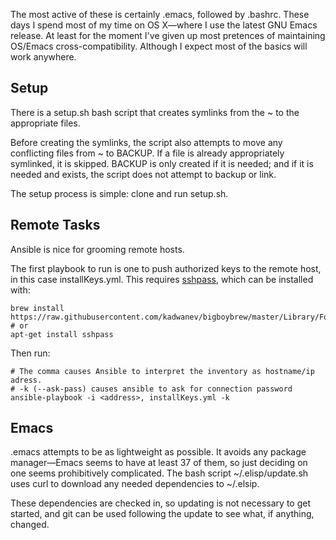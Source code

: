 The most active of these is certainly .emacs, followed by .bashrc. These
days I spend most of my time on OS X&mdash;where I use the latest GNU
Emacs release. At least for the moment I've given up most pretences of
maintaining OS/Emacs cross-compatibility. Although I expect most of the
basics will work anywhere.

Setup
-----

There is a setup.sh bash script that creates symlinks from the ~ to the
appropriate files.

Before creating the symlinks, the script also attempts to move any
conflicting files from ~ to BACKUP. If a file is already appropriately
symlinked, it is skipped. BACKUP is only created if it is needed; and if
it is needed and exists, the script does not attempt to backup or link.

The setup process is simple: clone and run setup.sh.

Remote Tasks
------------
Ansible is nice for grooming remote hosts.

The first playbook to run is one to push authorized keys to the remote host, in this case installKeys.yml. This requires [sshpass](https://gist.github.com/arunoda/7790979), which can be installed with:

    brew install https://raw.githubusercontent.com/kadwanev/bigboybrew/master/Library/Formula/sshpass.rb
    # or
    apt-get install sshpass

Then run:

    # The comma causes Ansible to interpret the inventory as hostname/ip adress.
    # -k (--ask-pass) causes ansible to ask for connection password
    ansible-playbook -i <address>, installKeys.yml -k

Emacs
-----

.emacs attempts to be as lightweight as possible. It avoids any package
manager&mdash;Emacs seems to have at least 37 of them, so just deciding
on one seems prohibitively complicated.  The bash script
~/.elisp/update.sh uses curl to download any needed dependencies to
~/.elsip.

These dependencies are checked in, so updating is not necessary to get
started, and git can be used following the update to see what, if
anything, changed.
